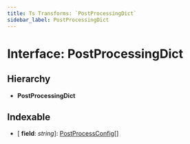 ```yaml
---
title: Ts Transforms: `PostProcessingDict`
sidebar_label: PostProcessingDict
---
```


# Interface: PostProcessingDict

## Hierarchy

* **PostProcessingDict**

## Indexable

* \[ **field**: *string*\]: [PostProcessConfig](postprocessconfig.md)[]

